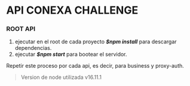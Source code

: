 # API CONEXA CHALLENGE

### ROOT API

1. ejecutar en el root de cada proyecto ***$npm install*** para descargar dependencias.
2. ejecutar ***$npm start*** para bootear el servidor.

Repetir este proceso por cada api, es decir, para business y proxy-auth.


> Version de node utilizada v16.11.1
